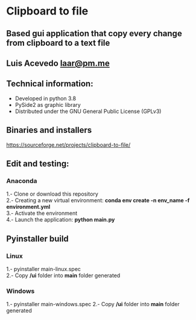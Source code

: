 # Clipboard to file

## Based gui application that copy every change from clipboard to a text file

## Luis Acevedo  <laar@pm.me>

## Technical information:

- Developed in python 3.8
- PySide2 as graphic library
- Distributed under the GNU General Public License (GPLv3)

## Binaries and installers
https://sourceforge.net/projects/clipboard-to-file/
		
## Edit and testing:
### Anaconda
1.- Clone or download this repository   
2.- Creating a new virtual environment: __conda env create -n    env_name -f environment.yml__   
3.- Activate the environment   
4.- Launch the application: __python main.py__   

## Pyinstaller build
### Linux
1.- pyinstaller main-linux.spec   
2.- Copy __/ui__ folder into __main__ folder generated   
### Windows
1.- pyinstaller main-windows.spec
2.- Copy __/ui__ folder into __main__ folder generated   
